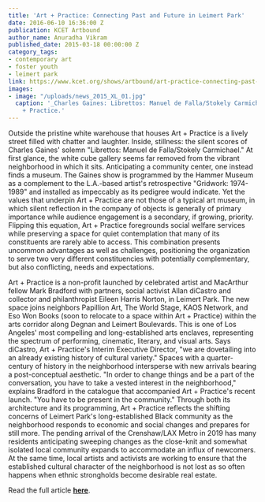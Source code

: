 ```yaml
---
title: 'Art + Practice: Connecting Past and Future in Leimert Park'
date: 2016-06-10 16:36:00 Z
publication: KCET Artbound
author_name: Anuradha Vikram
published_date: 2015-03-18 00:00:00 Z
category_tags:
- contemporary art
- foster youth
- leimert park
link: https://www.kcet.org/shows/artbound/art-practice-connecting-past-and-future-in-leimert-park-0
images:
- image: "/uploads/news_2015_XL_01.jpg"
  caption: '_Charles Gaines: Librettos: Manuel de Falla/Stokely Carmichael_ at Art
    + Practice.'
---
```


Outside the pristine white warehouse that houses Art + Practice is a lively street filled with chatter and laughter. Inside, stillness: the silent scores of Charles Gaines' solemn "Librettos: Manuel de Falla/Stokely Carmichael." At first glance, the white cube gallery seems far removed from the vibrant neighborhood in which it sits. Anticipating a community center, one instead finds a museum. The Gaines show is programmed by the Hammer Museum as a complement to the L.A.-based artist's retrospective "Gridwork: 1974-1989" and installed as impeccably as its pedigree would indicate. Yet the values that underpin Art + Practice are not those of a typical art museum, in which silent reflection in the company of objects is generally of primary importance while audience engagement is a secondary, if growing, priority. Flipping this equation, Art + Practice foregrounds social welfare services while preserving a space for quiet contemplation that many of its constituents are rarely able to access. This combination presents uncommon advantages as well as challenges, positioning the organization to serve two very different constituencies with potentially complementary, but also conflicting, needs and expectations.

 

Art + Practice is a non-profit launched by celebrated artist and MacArthur fellow Mark Bradford with partners, social activist Allan diCastro and collector and philanthropist Eileen Harris Norton, in Leimert Park. The new space joins neighbors Papillion Art, The World Stage, KAOS Network, and Eso Won Books (soon to relocate to a space within Art + Practice) within the arts corridor along Degnan and Leimert Boulevards. This is one of Los Angeles' most compelling and long-established arts enclaves, representing the spectrum of performing, cinematic, literary, and visual arts. Says diCastro, Art + Practice's Interim Executive Director, "we are dovetailing into an already existing history of cultural variety." Spaces with a quarter-century of history in the neighborhood intersperse with new arrivals bearing a post-conceptual aesthetic. "In order to change things and be a part of the conversation, you have to take a vested interest in the neighborhood," explains Bradford in the catalogue that accompanied Art + Practice's recent launch. "You have to be present in the community." Through both its architecture and its programming, Art + Practice reflects the shifting concerns of Leimert Park's long-established Black community as the neighborhood responds to economic and social changes and prepares for still more. The pending arrival of the Crenshaw/LAX Metro in 2019 has many residents anticipating sweeping changes as the close-knit and somewhat isolated local community expands to accommodate an influx of newcomers. At the same time, local artists and activists are working to ensure that the established cultural character of the neighborhood is not lost as so often happens when ethnic strongholds become desirable real estate.

Read the full article **[here](https://www.kcet.org/shows/artbound/art-practice-connecting-past-and-future-in-leimert-park-0)**.